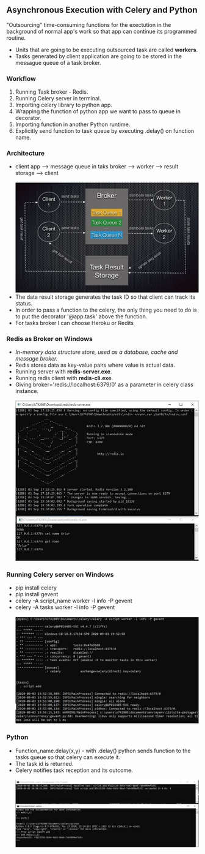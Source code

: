 <h2>Asynchronous Execution with Celery and Python</h2>

<p>"Outsourcing" time-consuming functions for the exectution in the background of normal app's work so that app can continue its programmed routine.</p>

<ul>
  <li>Units that are going to be executing outsourced task are called <b>workers</b>.</li>
  <li>Tasks generated by client application are going to be stored in the messague queue of a task broker.</li>
</ul>

<h3>Workflow</h3>
<ol>
  <li>Running Task broker - Redis.</li>
  <li>Running Celery server in terminal.</li>
  <li>Importing celery library to python app.</li>
  <li>Wrapping the function of python app we want to pass to queue in decorator.</li>
  <li>Importing function in another Python runtime.</li>
  <li>Explicitly send function to task queue by executing .delay() on function name.</li>
</ol>

<h3>Architecture</h3>
<ul>
  <li>client app --> message queue in taks broker --> worker --> result storage --> client</li>
  <br>
  <img src="images/architecture.JPG">
  <li>The data result storage generates the task ID so that client can track its status.</li>
  <li>In order to pass a function to the celery, the only thing you need to do is to put the decorator '@app.task' above the function.</li>
  <li>For tasks broker I can choose Heroku or Redits</li>
</ul>

<h3>Redis as Broker on Windows</h3>
<ul>
  <li><i>In-memory data structure store, used as a database, cache and message broker.</i></li>
  <li>Redis stores data as key-value pairs where value is actual data.</li>
  <li>Running server with <b>redis-server.exe</b>.</li>
  <li>Running redis client with <b>redis-cli.exe</b>.</li>
  <li>Giving broker='redis://localhost:6379/0' as a parameter in celery class instance.</li>
  <br>
  <img src="images/redis_on_windows.JPG">
</ul>

<h3>Running Celery server on Windows</h3>
<ul>
  <li>pip install celery</li>
  <li>pip install gevent</li>
  <li>celery -A script_name worker -l info -P gevent</li>
  <li>celery -A tasks worker -l info -P gevent</li>
  <br>
  <img src="images/celery_server_run.JPG">
</ul>

<h3>Python</h3>
<ul>
  <li>Function_name.delay(x,y) - with .delay() python sends function to the tasks queue so that celery can execute it.</li>
  <li>The task id is returned.</li>
  <li>Celery notifies task reception and its outcome.</li>
  <br>
  <img src="images/fun_to_celery.JPG">
</ul>
